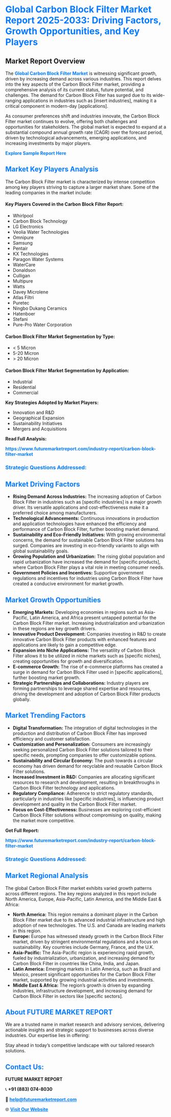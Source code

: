 <h1 style="color: #007BFF;">Global Carbon Block Filter Market Report 2025-2033: Driving Factors, Growth Opportunities, and Key Players</h1>

<section id="overview">
<h2>Market Report Overview</h2>
<p>The <a href="https://www.futuremarketreport.com/industry-report/carbon-block-filter-market" style="color: #007BFF; text-decoration: none;"><strong>Global Carbon Block Filter Market</strong></a> is witnessing significant growth, driven by increasing demand across various industries. This report delves into the key aspects of the Carbon Block Filter market, providing a comprehensive analysis of its current status, future potential, and challenges. The demand for Carbon Block Filter has surged due to its wide-ranging applications in industries such as [insert industries], making it a critical component in modern-day [applications].</p>
<p>As consumer preferences shift and industries innovate, the Carbon Block Filter market continues to evolve, offering both challenges and opportunities for stakeholders. The global market is expected to expand at a substantial compound annual growth rate (CAGR) over the forecast period, driven by technological advancements, emerging applications, and increasing investments by major players.</p>
</section>

<section id="overview">
<p><a href="https://www.futuremarketreport.com/request-sample/reportId=28591" style="color: #007BFF; text-decoration: none;"><strong>Explore Sample Report Here</strong></a></p>
</section>

<section id="key-players">
<h2 style="color: #007BFF;">Market Key Players Analysis</h2>
<p>The Carbon Block Filter market is characterized by intense competition among key players striving to capture a larger market share. Some of the leading companies in the market include:</p>
<h4>Key Players Covered in the Carbon Block Filter Report:</h4>
<ul><li>Whirlpool</li><li>Carbon Block Technology</li><li>LG Electronics</li><li>Veolia Water Technologies</li><li>Omnipure</li><li>Samsung</li><li>Pentair</li><li>KX Technologies</li><li>Paragon Water Systems</li><li>WaterCare</li><li>Donaldson</li><li>Culligan</li><li>Multipure</li><li>Watts</li><li>Davey Microlene</li><li>Atlas Filtri</li><li>Puretec</li><li>Ningbo Dukang Ceramics</li><li>Hatenboer</li><li>Stefani</li><li>Pure-Pro Water Corporation</li></ul>
<h4>Carbon Block Filter Market Segmentation by Type:</h4>
<ul><li>&lt; 5 Micron</li><li>5-20 Micron</li><li>&gt; 20 Micron</li></ul>

<h4>Carbon Block Filter Market Segmentation by Application:</h4>
<ul><li>Industrial</li><li>Residential</li><li>Commercial</li></ul>
<p><strong>Key Strategies Adopted by Market Players:</strong></p>
<ul>
<li>Innovation and R&D</li>
<li>Geographical Expansion</li>
<li>Sustainability Initiatives</li>
<li>Mergers and Acquisitions</li>
</ul>
</section>

<section>
<p><strong>Read Full Analysis: </strong></p><a href="https://www.futuremarketreport.com/industry-report/carbon-block-filter-market" style="color: #007BFF; text-decoration: none;"><strong>https://www.futuremarketreport.com/industry-report/carbon-block-filter-market</strong></a>
<h3 style="color: #007BFF;">Strategic Questions Addressed:</h3>
</section>

<section id="driving-factors">
<h2 style="color: #007BFF;">Market Driving Factors</h2>
<ul>
<li><strong>Rising Demand Across Industries:</strong> The increasing adoption of Carbon Block Filter in industries such as [specific industries] is a major growth driver. Its versatile applications and cost-effectiveness make it a preferred choice among manufacturers.</li>
<li><strong>Technological Advancements:</strong> Continuous innovations in production and application technologies have enhanced the efficiency and performance of Carbon Block Filter, further boosting market demand.</li>
<li><strong>Sustainability and Eco-Friendly Initiatives:</strong> With growing environmental concerns, the demand for sustainable Carbon Block Filter solutions has surged. Companies are investing in eco-friendly variants to align with global sustainability goals.</li>
<li><strong>Growing Population and Urbanization:</strong> The rising global population and rapid urbanization have increased the demand for [specific products], where Carbon Block Filter plays a vital role in meeting consumer needs.</li>
<li><strong>Government Policies and Incentives:</strong> Supportive government regulations and incentives for industries using Carbon Block Filter have created a conducive environment for market growth.</li>
</ul>
</section>

<section id="growth-opportunities">
<h2 style="color: #007BFF;">Market Growth Opportunities</h2>
<ul>
<li><strong>Emerging Markets:</strong> Developing economies in regions such as Asia-Pacific, Latin America, and Africa present untapped potential for the Carbon Block Filter market. Increasing industrialization and urbanization in these regions are key growth drivers.</li>
<li><strong>Innovative Product Development:</strong> Companies investing in R&D to create innovative Carbon Block Filter products with enhanced features and applications are likely to gain a competitive edge.</li>
<li><strong>Expansion into Niche Applications:</strong> The versatility of Carbon Block Filter allows it to be utilized in niche markets such as [specific niches], creating opportunities for growth and diversification.</li>
<li><strong>E-commerce Growth:</strong> The rise of e-commerce platforms has created a surge in demand for Carbon Block Filter used in [specific applications], further boosting market growth.</li>
<li><strong>Strategic Partnerships and Collaborations:</strong> Industry players are forming partnerships to leverage shared expertise and resources, driving the development and adoption of Carbon Block Filter products globally.</li>
</ul>
</section>

<section id="trending-factors">
<h2 style="color: #007BFF;">Market Trending Factors</h2>
<ul>
<li><strong>Digital Transformation:</strong> The integration of digital technologies in the production and distribution of Carbon Block Filter has improved efficiency and customer satisfaction.</li>
<li><strong>Customization and Personalization:</strong> Consumers are increasingly seeking personalized Carbon Block Filter solutions tailored to their specific needs, prompting companies to offer customizable options.</li>
<li><strong>Sustainability and Circular Economy:</strong> The push towards a circular economy has driven demand for recyclable and reusable Carbon Block Filter solutions.</li>
<li><strong>Increased Investment in R&D:</strong> Companies are allocating significant resources to research and development, resulting in breakthroughs in Carbon Block Filter technology and applications.</li>
<li><strong>Regulatory Compliance:</strong> Adherence to strict regulatory standards, particularly in industries like [specific industries], is influencing product development and quality in the Carbon Block Filter market.</li>
<li><strong>Focus on Cost-Effectiveness:</strong> Businesses are exploring cost-efficient Carbon Block Filter solutions without compromising on quality, making the market more competitive.</li>
</ul>
</section>

<section>
<p><strong>Get Full Report: </strong></p><a href="https://www.futuremarketreport.com/industry-report/carbon-block-filter-market" style="color: #007BFF; text-decoration: none;"><strong>https://www.futuremarketreport.com/industry-report/carbon-block-filter-market</strong></a>
<h3 style="color: #007BFF;">Strategic Questions Addressed:</h3>
</section>


<section id="regional-analysis">
<h2 style="color: #007BFF;">Market Regional Analysis</h2>
<p>The global Carbon Block Filter market exhibits varied growth patterns across different regions. The key regions analyzed in this report include North America, Europe, Asia-Pacific, Latin America, and the Middle East & Africa:</p>
<ul>
<li><strong>North America:</strong> This region remains a dominant player in the Carbon Block Filter market due to its advanced industrial infrastructure and high adoption of new technologies. The U.S. and Canada are leading markets in this region.</li>
<li><strong>Europe:</strong> Europe has witnessed steady growth in the Carbon Block Filter market, driven by stringent environmental regulations and a focus on sustainability. Key countries include Germany, France, and the U.K.</li>
<li><strong>Asia-Pacific:</strong> The Asia-Pacific region is experiencing rapid growth, fueled by industrialization, urbanization, and increasing demand for Carbon Block Filter in countries like China, India, and Japan.</li>
<li><strong>Latin America:</strong> Emerging markets in Latin America, such as Brazil and Mexico, present significant opportunities for the Carbon Block Filter market, supported by growing industrial activities and investments.</li>
<li><strong>Middle East & Africa:</strong> The region’s growth is driven by expanding industries, infrastructure development, and increasing demand for Carbon Block Filter in sectors like [specific sectors].</li>
</ul>
</section>

<footer>
<h2 style="color: #007BFF;">About FUTURE MARKET REPORT</h2>
<p>We are a trusted name in market research and advisory services, delivering actionable insights and strategic support to businesses across diverse industries. Our expertise lies in offering:</p>

<p>Stay ahead in today’s competitive landscape with our tailored research solutions.</p>

<h2 style="color: #007BFF;">Contact Us:</h2>
<p><strong>FUTURE MARKET REPORT</strong></p>
<p>📞 <strong>+91 (883) 074-8030</strong></p>
<p>📧 <strong><a href="mailto:help@futuremarketreport.com" style="color: #007BFF;">help@futuremarketreport.com</a></strong></p>
<p>🌐 <strong><a href="https://www.futuremarketreport.com/" style="color: #007BFF;">Visit Our Website</a></strong></p>
</footer>